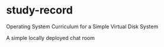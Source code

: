 # study-record
Operating System Curriculum for a Simple Virtual Disk System

A simple locally deployed chat room
